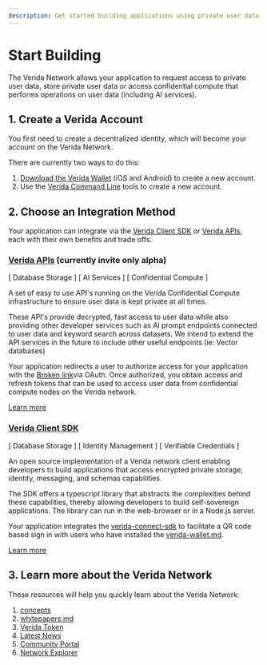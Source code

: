 ```yaml
---
description: Get started building applications using private user data
---
```


# Start Building

The Verida Network allows your application to request access to private user data, store private user data or access confidential compute that performs operations on user data (including AI services).

## 1. Create a Verida Account <a href="#client-sdk" id="client-sdk"></a>

You first need to create a decentralized identity, which will become your account on the Verida Network.

There are currently two ways to do this:

1. [Download the Verida Wallet](https://www.verida.network/verida-wallet) (iOS and Android) to create a new account.
2. Use the [Verida Command Line](start-building.md#client-sdk) tools to create a new account.

## 2. Choose an Integration Method

Your application can integrate via the [Verida Client SDK](start-building.md#client-sdk-1) or [Verida APIs](broken-reference), each with their own benefits and trade offs.

### [Verida APIs](broken-reference) (currently invite only alpha)

\[ Database Storage ] \[ AI Services ] \[ Confidential Compute ]

A set of easy to use API's running on the Verida Confidential Compute infrastructure to ensure user data is kept private at all times.

These API's provide decrypted, fast access to user data while also providing other developer services such as AI prompt endpoints connected to user data and keyword search across datasets. We intend to extend the API services in the future to include other useful endpoints (ie: Vector databases)

Your application redirects a user to authorize access for your application with the [Broken link](broken-reference "mention")via OAuth. Once authorized, you obtain access and refresh tokens that can be used to access user data from confidential compute nodes on the Verida network.

[Learn more](broken-reference)

### [Verida Client SDK](protocol/client-sdk/)

\[ Database Storage ] \[ Identity Management ] \[ Verifiable Credentials ]

An open source implementation of a Verida network client enabling developers to build applications that access encrypted private storage, identity, messaging, and schemas capabilities.

The SDK offers a typescript library that abstracts the complexities behind these capabilities, thereby allowing developers to build self-sovereign applications. The library can run in the web-browser or in a Node.js server.

Your application integrates the [verida-connect-sdk](protocol/verida-connect-sdk/ "mention") to facilitate a QR code based sign in with users who have installed the [verida-wallet.md](verida-wallet.md "mention").

[Learn more](protocol/client-sdk/)

## 3. Learn more about the Verida Network

These resources will help you quickly learn about the Verida Network:

1. [concepts](protocol/concepts/ "mention")
2. [whitepapers.md](whitepapers.md "mention")
3. [Verida Token](https://www.verida.network/vda-token)
4. [Latest News](https://news.verida.network/)
5. [Community Portal](https://community.verida.network/)
6. [Network Explorer](https://explorer.verida.network/)
